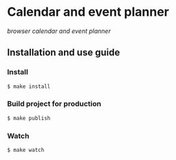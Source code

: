 # Calendar and event planner
*browser calendar and event planner*

## Installation and use guide

### Install
```sh
$ make install
```
### Build project for production
```sh
$ make publish
```
### Watch
```sh
$ make watch
```
